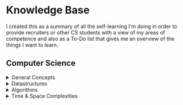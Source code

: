 # Knowledge Base
I created this as a summary of all the self-learning I'm doing in order to provide recruiters or other CS students with a view of my areas of competence and also as a To-Do list that gives me an overview of the things I want to learn.

## Computer Science

<details>
  <summary>General Concepts</summary>
  
  * SOLID Principles
  * DRY / AHA
  * Design Patterns
  * Twelve Factor App
  
</details>

<details>
  <summary>Datastructures</summary>
  
  * Arrays
  * Linked Lists
  * Stacks and Queues
  * Binary Trees
  * Hash Tables
  * Heaps
  
</details>

<details>
  <summary>Algorithms</summary>
  
  * Binary Search
  * Knuth Shuffle
  * Selection Sort
  * Insertion Sort
  * Merge Sort
  * Quick Sort
  
</details>

<details>
  <summary>Time & Space Complexities</summary>
  
  * Big O
  * Amortized cost
  
</details>
